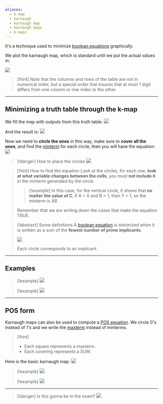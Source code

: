 ```yaml
---
aliases:
  - k-map
  - karnaugh
  - karnaugh map
  - karnaugh maps
  - k-maps
---
```

It's a technique used to minimize [boolean equations](6.%20Boolean%20Algebra.md) graphically.

We plot the karnaugh map, which is standard until we put the actual values in:

![](../z_images/Pasted%20image%2020250113160913.png)

> [!hint]
> Note that the columns and rows of the table are not in numerical order, but a special order that insures that at most 1 digit differs from one column or row index to the other.

---

## Minimizing a truth table through the k-map

We fill the map with outputs from this truth table:
![](../z_images/Pasted%20image%2020250113161011.png)


And the result is:
![](../z_images/Pasted%20image%2020250113161247.png)


Now we need to **circle the ones** in this way, make sure to **cover all the ones**, and find the [minterm](5.%20SOP%20&%20POS.md#^minterm-maxterm-literal) for each circle, then you will have the equation:
![](../z_images/Pasted%20image%2020250113161440.png)


> [!danger] How to place the circles
> ![](../z_images/Pasted%20image%2020250115165959.png)

> [!hint] How to find the equation
> Look at the circles, for each one, **look at what variable changes between the cells**, you must **not include it** in the minterm generated by the circle.
> 
>> [!example]
>  In this case, for the vertical circle, it shows that **no matter the value of C**, if A = 0 and B = 1, then Y = 1, so the minterm is $\bar{A}B$.
> 
> Remember that we are writing down the cases that make the equation TRUE.

> [!abstract] Some definitions 
> A [boolean equation](6.%20Boolean%20Algebra.md) is minimized when it is written as a sum of the **fewest number of prime implicants**.
> 
> ![](../z_images/Pasted%20image%2020250115165717.png)
> 
> Each circle corresponds to an implicant.

---

## Examples

> [!example]
> ![](../z_images/Pasted%20image%2020250115170453.png)

> [!example]
> ![](../z_images/Pasted%20image%2020250115170515.png)

---

## POS form

Karnaugh maps can also be used to compute a [POS equation](5.%20SOP%20&%20POS.md#POS%20(product%20of%20sums)).
We circle 0's instead of 1's and we write the [maxterm](5.%20SOP%20&%20POS.md#^minterm-maxterm-literal) instead of minterms.

> [!hint]
> - Each square represents a maxterm.
> - Each covering represents a SUM.

Here is the basic karnaugh map:
![](../z_images/Pasted%20image%2020250115172340.png)


> [!example]
> ![](../z_images/Pasted%20image%2020250115172452.png)

> [!example]
> ![](../z_images/Pasted%20image%2020250115172514.png)

---

> [!danger] Is this gonna be in the exam?
> ![](../z_images/Pasted%20image%2020250120115543.png)
